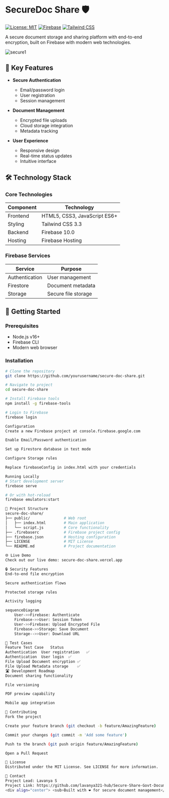 # SecureDoc Share 🛡️

[![License: MIT](https://img.shields.io/badge/License-MIT-blue.svg)](https://opensource.org/licenses/MIT)
[![Firebase](https://img.shields.io/badge/Firebase-10.0.0-FFCA28?logo=firebase&logoColor=black)](https://firebase.google.com/)
[![Tailwind CSS](https://img.shields.io/badge/Tailwind_CSS-3.3.0-06B6D4?logo=tailwindcss&logoColor=white)](https://tailwindcss.com/)

A secure document storage and sharing platform with end-to-end encryption, built on Firebase with modern web technologies.

![secure1](https://github.com/user-attachments/assets/78d8ad49-8ed2-408d-8c23-5882c3244b46)

## 🌟 Key Features

- **Secure Authentication**
  - Email/password login
  - User registration
  - Session management

- **Document Management**
  - Encrypted file uploads
  - Cloud storage integration
  - Metadata tracking

- **User Experience**
  - Responsive design
  - Real-time status updates
  - Intuitive interface

## 🛠️ Technology Stack

### Core Technologies
| Component | Technology |
|-----------|------------|
| Frontend | HTML5, CSS3, JavaScript ES6+ |
| Styling | Tailwind CSS 3.3 |
| Backend | Firebase 10.0 |
| Hosting | Firebase Hosting |

### Firebase Services
| Service | Purpose |
|---------|---------|
| Authentication | User management |
| Firestore | Document metadata |
| Storage | Secure file storage |

## 🚀 Getting Started

### Prerequisites
- Node.js v16+
- Firebase CLI
- Modern web browser

### Installation
```bash
# Clone the repository
git clone https://github.com/yourusername/secure-doc-share.git

# Navigate to project
cd secure-doc-share

# Install Firebase tools
npm install -g firebase-tools

# Login to Firebase
firebase login

Configuration
Create a new Firebase project at console.firebase.google.com

Enable Email/Password authentication

Set up Firestore database in test mode

Configure Storage rules

Replace firebaseConfig in index.html with your credentials

Running Locally
# Start development server
firebase serve

# Or with hot-reload
firebase emulators:start

📂 Project Structure
secure-doc-share/
├── public/               # Web root
│   ├── index.html        # Main application
│   └── script.js         # Core functionality
├── .firebaserc           # Firebase project config
├── firebase.json         # Hosting configuration
├── LICENSE               # MIT License
└── README.md             # Project documentation

🌐 Live Demo
Check out our live demo: secure-doc-share.vercel.app

🔒 Security Features
End-to-end file encryption

Secure authentication flows

Protected storage rules

Activity logging

sequenceDiagram
    User->>Firebase: Authenticate
    Firebase->>User: Session Token
    User->>Firebase: Upload Encrypted File
    Firebase->>Storage: Save Document
    Storage-->>User: Download URL

🧪 Test Cases
Feature	Test Case	Status
Authentication	User registration	✅
Authentication	User login	✅
File Upload	Document encryption	✅
File Upload	Metadata storage	✅
🛣️ Development Roadmap
Document sharing functionality

File versioning

PDF preview capability

Mobile app integration

🤝 Contributing
Fork the project

Create your feature branch (git checkout -b feature/AmazingFeature)

Commit your changes (git commit -m 'Add some feature')

Push to the branch (git push origin feature/AmazingFeature)

Open a Pull Request

📜 License
Distributed under the MIT License. See LICENSE for more information.

📧 Contact
Project Lead: Lavanya S
Project Link: https://github.com/lavanya321-hub/Secure-Share-Govt-Document-with-Family-Member/
<div align="center"> <sub>Built with ❤️ for secure document management</sub> </div> ```
